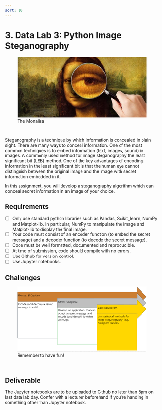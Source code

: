```yaml
---
sort: 10
---
```


# 3. Data Lab 3: Python Image Steganography

<figure>
    <img src=".\assets\mona.PNG" />
    <figcaption>The Monalisa</figcaption>
</figure>
<br>


Steganography is a technique by which information is concealed in plain sight. There are many ways to conceal information. One of the most common techniques is to embed information (text, images, sound) in images. A commonly used method for image steganography the least significant bit (LSB) method. One of the key advantages of encoding information in the least significant bit is that the human eye cannot distinguish between the original image and the image with secret information embedded in it.

In this assignment, you will develop a steganography algorithm which can conceal secret information in an image of your choice.

## Requirements

- [ ] Only use standard python libraries such as Pandas, Scikit_learn, NumPy and Matplot-lib. In particular, NumPy to manipulate the image and Matplot-lib to display the final image.
- [ ] Your code must consist of an encoder function (to embed the secret message) and a decoder function (to decode the secret message).
- [ ] Code must be well formatted, documented and reproducible.
- [ ] At time of submission, code should compile with no errors.
- [ ] Use Github for version control.
- [ ] Use Jupyter notebooks.

## Challenges

<figure>
    <img src=".\assets\challenges.PNG" />
    <figcaption>Remember to have fun!</figcaption>
</figure>
<br>


## Deliverable

The Jupyter notebooks are to be uploaded to Github no later than 5pm on last data lab day. Confer with a lecturer beforehand if you're handing in something other than Jupyter notebook.
